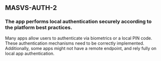 ## MASVS-AUTH-2

### The app performs local authentication securely according to the platform best practices.

Many apps allow users to authenticate via biometrics or a local PIN code. These authentication mechanisms need to be correctly implemented. Additionally, some apps might not have a remote endpoint, and rely fully on local app authentication.
